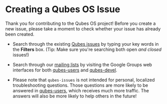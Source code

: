 Creating a Qubes OS Issue
=========================

Thank you for contributing to the Qubes OS project! Before you create a new
issue, please take a moment to check whether your issue has already been
created.

 * Search through the existing [Qubes issues] by typing your key words in the
   **Filters** box. (Tip: Make sure you're searching both open *and closed*
   issues!)

 * Search through our [mailing lists] by visiting the Google Groups web
   interfaces for both [qubes-users] and [qubes-devel].

 * Please note that `qubes-issues` is not intended for personal, localized
   troubleshooting questions. Those questions are more likely to be answered in
   [qubes-users], which receives much more traffic. The answers will also be
   more likely to help others in the future!


[Qubes issues]: https://github.com/QubesOS/qubes-issues/issues
[mailing lists]: https://www.qubes-os.org/mailing-lists/
[qubes-users]: https://groups.google.com/group/qubes-users
[qubes-devel]: https://groups.google.com/group/qubes-devel

